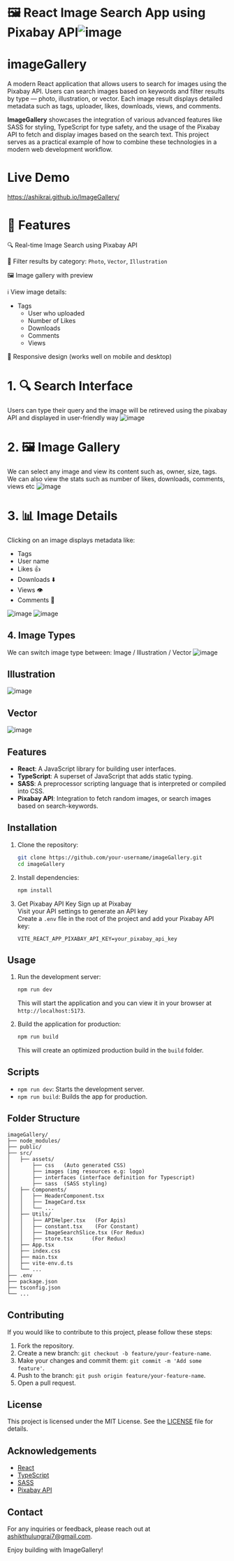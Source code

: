 # 🖼️ React Image Search App using Pixabay API![image](https://github.com/user-attachments/assets/351ae175-e0e3-448a-b4ea-82669d1ebe14)

# imageGallery
A modern React application that allows users to search for images using the Pixabay API. Users can search images based on keywords and filter results by type — photo, illustration, or vector. 
Each image result displays detailed metadata such as tags, uploader, likes, downloads, views, and comments.

<b>ImageGallery</b> showcases the integration of various advanced features like SASS for styling, TypeScript for type safety, and the usage of the Pixabay API to fetch and display images based on the search text. This project serves as a practical example of how to combine these technologies in a modern web development workflow.

# Live Demo
https://ashikrai.github.io/ImageGallery/

# 🚀 Features
🔍 Real-time Image Search using Pixabay API

🧭 Filter results by category: `Photo`, `Vector`, `Illustration`

🖼️ Image gallery with preview

ℹ️ View image details:

* Tags   
  -  User who uploaded
  -  Number of Likes
  -  Downloads
  -  Comments
  -  Views

📱 Responsive design (works well on mobile and desktop)

# 1. 🔍 Search Interface
Users can type their query and the image will be retireved using the pixabay API and displayed in user-friendly way
![image](https://github.com/user-attachments/assets/302ed5eb-50e1-4c99-80ea-4ba81f05c678)

# 2. 🖼️ Image Gallery
We can select any image and view its content such as, owner, size, tags.
We can also view the stats such as number of likes, downloads, comments, views etc
![image](https://github.com/user-attachments/assets/617f5d25-c116-4902-b265-e1705fff8046)


# 3. 📊 Image Details
Clicking on an image displays metadata like:
- Tags
- User name
- Likes 👍
- Downloads ⬇️
- Views 👁️
- Comments 💬

![image](https://github.com/user-attachments/assets/8162336a-b114-434e-a2c3-ebf904970928)
![image](https://github.com/user-attachments/assets/f2269c52-58c3-47ff-b723-c59498958e80)



## 4. Image Types
We can switch image type between: Image / Illustration / Vector
![image](https://github.com/user-attachments/assets/99614bf5-62fc-4499-a353-7561f78d4b31)

## Illustration
![image](https://github.com/user-attachments/assets/936a7ad3-7184-4a32-845e-55effeb895c5)

## Vector
![image](https://github.com/user-attachments/assets/6618564a-8215-44fe-aea7-5457f12bf51b)


## Features

- **React**: A JavaScript library for building user interfaces.
- **TypeScript**: A superset of JavaScript that adds static typing.
- **SASS**: A preprocessor scripting language that is interpreted or compiled into CSS.
- **Pixabay API**: Integration to fetch random images, or search images based on search-keywords.

## Installation

1. Clone the repository:
   ```bash
   git clone https://github.com/your-username/imageGallery.git
   cd imageGallery
   ```

2. Install dependencies:
   ```bash
   npm install
   ```

3. Get Pixabay API Key
Sign up at Pixabay  
Visit your API settings to generate an API key  
Create a `.env` file in the root of the project and add your Pixabay API key:  
   ```plaintext
   VITE_REACT_APP_PIXABAY_API_KEY=your_pixabay_api_key
   ```

## Usage

1. Run the development server:
   ```bash
   npm run dev
   ```

   This will start the application and you can view it in your browser at `http://localhost:5173`.

2. Build the application for production:
   ```bash
   npm run build
   ```

   This will create an optimized production build in the `build` folder.

## Scripts

- `npm run dev`: Starts the development server.
- `npm run build`: Builds the app for production.

## Folder Structure

```
imageGallery/
├── node_modules/
├── public/
├── src/
│   ├── assets/
│       ├── css   (Auto generated CSS)
│       ├── images (img resources e.g: logo)
│       ├── interfaces (interface definition for Typescript)
│       ├── sass  (SASS styling)
│   ├── Components/
│   │   ├── HeaderComponent.tsx
│   │   ├── ImageCard.tsx
│   │   └── ...
│   ├── Utils/
│   │   ├── APIHelper.tsx   (For Apis)
│   │   ├── constant.tsx    (For Constant)
│   │   ├── ImageSearchSlice.tsx (For Redux)
│   │   ├── store.tsx      (For Redux)
│   ├── App.tsx
│   ├── index.css
│   ├── main.tsx
│   ├── vite-env.d.ts
│   └── ...
├── .env
├── package.json
├── tsconfig.json
└── ...
```

## Contributing

If you would like to contribute to this project, please follow these steps:

1. Fork the repository.
2. Create a new branch: `git checkout -b feature/your-feature-name`.
3. Make your changes and commit them: `git commit -m 'Add some feature'`.
4. Push to the branch: `git push origin feature/your-feature-name`.
5. Open a pull request.

## License

This project is licensed under the MIT License. See the [LICENSE](LICENSE) file for details.

## Acknowledgements

- [React](https://reactjs.org/)
- [TypeScript](https://www.typescriptlang.org/)
- [SASS](https://sass-lang.com/)
- [Pixabay API](https://pixabay.com/api/docs/)

## Contact

For any inquiries or feedback, please reach out at [ashikthulungrai7@gmail.com](mailto:ashikthulungrai7@gmail.com).

Enjoy building with ImageGallery!
